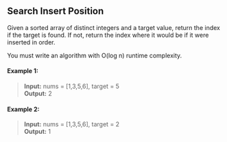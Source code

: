 ## Search Insert Position

Given a sorted array of distinct integers and a target value, return the index if the target is found. If not, return the index where it would be if it were inserted in order.

You must write an algorithm with O(log n) runtime complexity.

#### Example 1:
> **Input:** nums = [1,3,5,6], target = 5<br>
> **Output:** 2

#### Example 2:
> **Input:** nums = [1,3,5,6], target = 2<br>
> **Output:** 1